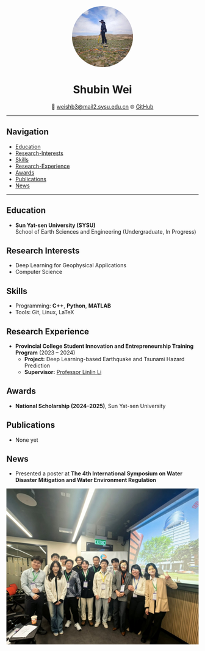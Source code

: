<p align="center">
  <img src="avatar.jpg" alt="Shubin Wei" width="160" style="border-radius:50%;">
</p>

<h1 align="center">Shubin Wei</h1>

<p align="center">
📧 <a href="mailto:weishb3@mail2.sysu.edu.cn">weishb3@mail2.sysu.edu.cn</a>  
🌐 <a href="https://github.com/Wei-Shubin">GitHub</a>
</p>

---

## Navigation
- [Education](#education)
- [Research-Interests](#research-interests)
- [Skills](#skills)
- [Research-Experience](#research-experience)
- [Awards](#awards)
- [Publications](#publications)
- [News](#News)

---

## Education
- **Sun Yat-sen University (SYSU)**  
  School of Earth Sciences and Engineering (Undergraduate, In Progress)
  
## Research Interests
- Deep Learning for Geophysical Applications  
- Computer Science 

## Skills
- Programming: **C++**, **Python**, **MATLAB**  
- Tools: Git, Linux, LaTeX  

## Research Experience
- **Provincial College Student Innovation and Entrepreneurship Training Program** (2023 – 2024)  
  - **Project:** Deep Learning-based Earthquake and Tsunami Hazard Prediction  
  - **Supervisor:** [Professor Linlin Li](https://gs.sysu.edu.cn/teacher/LiLinlin)

## Awards
- **National Scholarship (2024–2025)**, Sun Yat-sen University

## Publications
- None yet

## News
- Presented a poster at **The 4th International Symposium on Water Disaster Mitigation and Water Environment Regulation**
<p align="center">
  <img src="WDWE2024.jpg" alt="WDWE2024" width="600">
</p>

